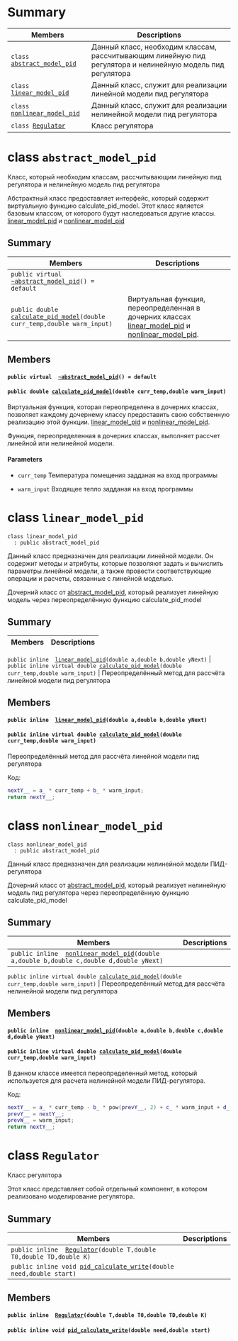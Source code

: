 # Summary

 Members                        | Descriptions                                
--------------------------------|---------------------------------------------
`class `[`abstract_model_pid`](#class_abstract_model) | Данный класс, необходим классам, рассчитывающим линейную пид регулятора и нелинейную модель пид регулятора
`class `[`linear_model_pid`](#class_linear_model) | Данный класс, служит для реализации линейной модели пид регулятора
`class `[`nonlinear_model_pid`](#class_non_linear_model) | Данный класс, служит для реализации нелинейной модели пид регулятора
`class `[`Regulator`](#class_regulator) | Класс регулятора

# class `abstract_model_pid` 

Класс, который необходим классам, рассчитывающим линейную пид регулятора и нелинейную модель пид регулятора

Абстрактный класс предоставляет интерфейс, который содержит виртуальную функцию calculate_pid_model. Этот класс является базовым классом, от которого будут наследоваться другие классы. [linear_model_pid](#class_linear_model) и [nonlinear_model_pid](#class_non_linear_model)

## Summary

 Members                        | Descriptions                                
--------------------------------|---------------------------------------------
`public virtual  `[`~abstract_model_pid`](#class_abstract_model_1a70c0c5f53c7edb56bf68838d46de366b)`() = default` | 
`public double `[`calculate_pid_model`](#class_abstract_model_1acfab24a843dd017565c12aa96fd12f64)`(double curr_temp,double warm_input)` | Виртуальная функция, переопределенная в дочерних классах [linear_model_pid](#class_linear_model) и [nonlinear_model_pid](#class_non_linear_model).

## Members

#### `public virtual  `[`~abstract_model_pid`](#class_abstract_model_1a70c0c5f53c7edb56bf68838d46de366b)`() = default` 

#### `public double `[`calculate_pid_model`](#class_abstract_model_1acfab24a843dd017565c12aa96fd12f64)`(double curr_temp,double warm_input)` 

Виртуальная функция, которая переопределена в дочерних классах, позволяет каждому дочернему классу предоставить свою собственную реализацию этой функции.  [linear_model_pid](#class_linear_model) и [nonlinear_model_pid](#class_non_linear_model).

Функция, переопределенная в дочерних классах, выполняет рассчет линейной или нелинейной модели.
#### Parameters
* `curr_temp` Температура помещения задданая на вход программы

* `warm_input` Входящее тепло задданая на вход программы 

# class `linear_model_pid` 

```
class linear_model_pid
  : public abstract_model_pid
```  

Данный класс предназначен для реализации линейной модели. Он содержит методы и атрибуты, которые позволяют задать и вычислить параметры линейной модели, а также провести соответствующие операции и расчеты, связанные с линейной моделью.

Дочерний класс от [abstract_model_pid](#class_abstract_model), который реализует линейную модель через переопределённую функцию calculate_pid_model

## Summary


 Members                        | Descriptions                                
--------------------------------|---------------------------------------------
`public inline  `[`linear_model_pid`](#class_linear_model_1aa21922a3dd7e060f69855043075d1db5)`(double a,double b,double yNext)` 
| 
`public inline virtual double `[`calculate_pid_model`](#class_linear_model_1a12095f9b671e6165eafc72f86bc7b8f5)`(double curr_temp,double warm_input)` | Переопределённый метод для рассчёта линейной модели пид регулятора


## Members

#### `public inline  `[`linear_model_pid`](#class_linear_model_1aa21922a3dd7e060f69855043075d1db5)`(double a,double b,double yNext)` 

#### `public inline virtual double `[`calculate_pid_model`](#class_linear_model_1a12095f9b671e6165eafc72f86bc7b8f5)`(double curr_temp,double warm_input)` 


Переопределённый  метод для рассчёта линейной модели пид регулятора


Код: 
```cpp
nextY__ = a_ * curr_temp + b_ * warm_input;
return nextY__;
```


# class `nonlinear_model_pid` 


```
class nonlinear_model_pid
  : public abstract_model_pid
```  

Данный класс предназначен для реализации нелинейной модели ПИД-регулятора

Дочерний  класс  от [abstract_model_pid](#class_abstract_model), который  реализует  нелинейную модель  пид регулятора через переопределённую  функцию calculate_pid_model

## Summary

 Members                        | Descriptions                                
--------------------------------|---------------------------------------------
`public inline  `[`nonlinear_model_pid`](#class_non_linear_model_1aa33bbbe3024131505d356c0df9dcd518)`(double a,double b,double c,double d,double yNext)` | 

`public inline virtual double `[`calculate_pid_model`](#class_non_linear_model_1a9bad4ace82cde16f0631b9590e928d14)`(double curr_temp,double warm_input)` | Переопределённый метод для рассчёта  нелинейной модели пид регулятора

## Members

#### `public inline  `[`nonlinear_model_pid`](#class_non_linear_model_1aa33bbbe3024131505d356c0df9dcd518)`(double a,double b,double c,double d,double yNext)` 

#### `public inline virtual double `[`calculate_pid_model`](#class_non_linear_model_1a9bad4ace82cde16f0631b9590e928d14)`(double curr_temp,double warm_input)` 

В данном классе имеется переопределенный метод, который используется для расчета нелинейной модели ПИД-регулятора.

Код: 
```cpp
nextY__ = a_ * curr_temp - b_ * pow(prevY__, 2) + c_ * warm_input + d_ * sin(prevW__);
prevY__ = nextY__;
prevW__ = warm_input;
return nextY__;
```

# class `Regulator` 

Класс регулятора

Этот класс представляет собой отдельный компонент, в котором реализовано моделирование регулятора. 

## Summary

 Members                        | Descriptions                                
--------------------------------|---------------------------------------------
`public inline  `[`Regulator`](#class_regulator_1a2f9dccd70ab29b72793e37803ef0f0f0)`(double T,double T0,double TD,double K)` | 
`public inline void `[`pid_calculate_write`](#class_regulator_1a4b9d368fc11c81701f7ac70d3035227b)`(double need,double start)` | 


## Members

#### `public inline  `[`Regulator`](#class_regulator_1a2f9dccd70ab29b72793e37803ef0f0f0)`(double T,double T0,double TD,double K)` 

#### `public inline void `[`pid_calculate_write`](#class_regulator_1a4b9d368fc11c81701f7ac70d3035227b)`(double need,double start)` 

